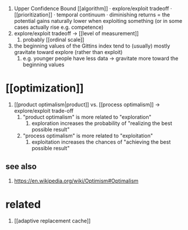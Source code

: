 1. Upper Confidence Bound [[algorithm]] · explore/exploit tradeoff · [[prioritization]] · temporal continuum · diminishing returns = the potential gains naturally lower when exploiting something (or in some cases actually rise e.g. competence)
2. explore/exploit tradeoff → [[level of measurement]]
	1. probably [[ordinal scale]]
3. the beginning values of the Gittins index tend to (usually) mostly gravitate toward explore (rather than exploit)
	1. e.g. younger people have less data → gravitate more toward the beginning values

# [[optimization]]
1. [[product optimalism|product]] vs. [[process optimalism]] → explore/exploit trade-off
	1. "product optimalism" is more related to "exploration"
		1. exploration increases the probability of "realizing the best possible result"
	2. "process optimalism" is more related to "exploitation"
		1. exploitation increases the chances of "achieving the best possible result"

## see also
1. https://en.wikipedia.org/wiki/Optimism#Optimalism

# related
1. [[adaptive replacement cache]]